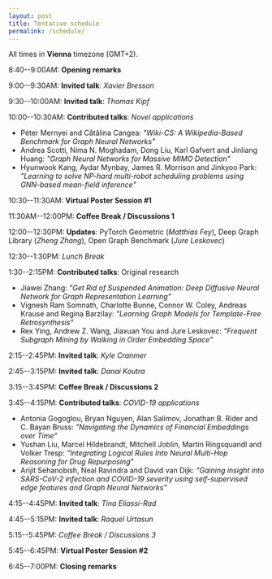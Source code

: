```yaml
---
layout: post
title: Tentative schedule
permalink: /schedule/
---
```


All times in **Vienna** timezone (GMT+2).

8:40--9:00AM: **Opening remarks**

9:00--9:30AM: **Invited talk**: *Xavier Bresson*

9:30--10:00AM: **Invited talk**: *Thomas Kipf*

10:00--10:30AM: **Contributed talks**: *Novel applications*
* Péter Mernyei and Cătălina Cangea: _"Wiki-CS: A Wikipedia-Based Benchmark for Graph Neural Networks"_
* Andrea Scotti, Nima N. Moghadam, Dong Liu, Karl Gafvert and Jinliang Huang: _"Graph Neural Networks for Massive MIMO Detection"_
* Hyunwook Kang, Aydar Mynbay, James R. Morrison and Jinkyoo Park: _"Learning to solve NP-hard multi-robot scheduling problems using GNN-based mean-field inference"_

10:30--11:30AM: **Virtual Poster Session #1**

11:30AM--12:00PM: **Coffee Break / Discussions 1**

12:00--12:30PM: **Updates**: PyTorch Geometric (*Matthias Fey*), Deep Graph Library (*Zheng Zhang*), Open Graph Benchmark (*Jure Leskovec*)

12:30--1:30PM: *Lunch Break*

1:30--2:15PM: **Contributed talks**: Original research
* Jiawei Zhang: _"Get Rid of Suspended Animation: Deep Diffusive Neural Network for Graph Representation Learning"_
* Vignesh Ram Somnath, Charlotte Bunne, Connor W. Coley, Andreas Krause and Regina Barzilay: _"Learning Graph Models for Template-Free Retrosynthesis"_
* Rex Ying, Andrew Z. Wang, Jiaxuan You and Jure Leskovec: _"Frequent Subgraph Mining by Walking in Order Embedding Space"_

2:15--2:45PM: **Invited talk**: *Kyle Cranmer*

2:45--3:15PM: **Invited talk**: *Danai Koutra* 

3:15--3:45PM: **Coffee Break / Discussions 2**

3:45--4:15PM: **Contributed talks**: *COVID-19 applications*
* Antonia Gogoglou, Bryan Nguyen, Alan Salimov, Jonathan B. Rider and C. Bayan Bruss: _"Navigating the Dynamics of Financial Embeddings over Time"_
* Yushan Liu, Marcel Hildebrandt, Mitchell Joblin, Martin Ringsquandl and Volker Tresp: _"Integrating Logical Rules Into Neural Multi-Hop Reasoning for Drug Repurposing"_
* Arijit Sehanobish, Neal Ravindra and David van Dijk: _"Gaining insight into SARS-CoV-2 infection and COVID-19 severity using self-supervised edge features and Graph Neural Networks"_

4:15--4:45PM: **Invited talk**: *Tina Eliassi-Rad*

4:45--5:15PM: **Invited talk**: *Raquel Urtasun*

5:15--5:45PM: *Coffee Break / Discussions 3*

5:45--6:45PM: **Virtual Poster Session #2**

6:45--7:00PM: **Closing remarks**
